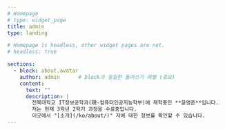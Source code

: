 ```yaml
---
# Homepage
# type: widget_page
title: admin
type: landing

# Homepage is headless, other widget pages are not.
# headless: true

sections:
  - block: about.avatar
    author: admin      # block과 동일한 들여쓰기 레벨 (중요)
    content:
      text: ""
      description: |
        전북대학교 IT정보공학과(現-컴퓨터인공지능학부)에 재학중인 **윤영준**입니다.  
        저는 현재 3학년 2학기 과정을 수료중입니다.   
        이곳에서 "[소개](/ko/about/)" 저에 대한 정보를 확인할 수 있습니다.
---
```

